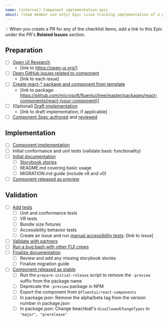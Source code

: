```yaml
---
name: (internal) Component implementation epic
about: (team member use only) Epic issue tracking implementation of a particular component
---
```


<!--
These issues are used by core contributors to track the list of items that should be
completed as part of creating a v9 component. More info can be found here: https://github.com/microsoft/fluentui/wiki/Component-Implementation-Guide
-->

💡 When you create a PR for any of the checklist items, add a link to this Epic under the PR's **Related Issues** section.

## Preparation

- [ ] [Open UI Research](https://github.com/microsoft/fluentui/blob/master/docs/react-v9/contributing/component-implementation-guide.md#open-ui-research)
  - [link to https://open-ui.org/]
- [ ] [Open GitHub issues related to component](https://github.com/microsoft/fluentui/blob/master/docs/react-v9/contributing/component-implementation-guide.md#find-open-issues-on-github)
  - [link to each issue]
- [ ] [Create react-\* package and component from template](https://github.com/microsoft/fluentui/blob/master/docs/react-v9/contributing/component-implementation-guide.md#component-package)
  - [link to package: https://github.com/microsoft/fluentui/tree/master/packages/react-components/react-(your-component)]
- [ ] (Optional) [Draft implementation](https://github.com/microsoft/fluentui/blob/master/docs/react-v9/contributing/component-implementation-guide.md#draft-and-prototype-implementation)
  - [link to draft implementation, if applicable]
- [ ] [Component Spec authored](https://github.com/microsoft/fluentui/blob/master/docs/react-v9/contributing/component-implementation-guide.md#component-spec) and [reviewed](https://github.com/microsoft/fluentui/blob/master/docs/react-v9/contributing/component-implementation-guide.md#spec-review)

## Implementation

- [ ] [Component implementation](https://github.com/microsoft/fluentui/blob/master/docs/react-v9/contributing/component-implementation-guide.md#implementation)
- [ ] Initial conformance and unit tests (validate basic functionality)
- [ ] [Initial documentation](https://github.com/microsoft/fluentui/blob/master/docs/react-v9/contributing/component-implementation-guide.md#documentation)
  - [ ] [Storybook stories](https://github.com/microsoft/fluentui/blob/master/docs/react-v9/contributing/component-implementation-guide.md#storybook-stories)
  - [ ] README.md covering basic usage
  - [ ] MIGRATION.md guide (include v8 and v0)
- [ ] [Component released as preview](https://github.com/microsoft/fluentui/blob/master/docs/react-v9/contributing/component-implementation-guide.md#preview-release)

## Validation

- [ ] [Add tests](https://github.com/microsoft/fluentui/blob/master/docs/react-v9/contributing/component-implementation-guide.md#tests)
  - [ ] Unit and conformance tests
  - [ ] VR tests
  - [ ] Bundle size fixtures
  - [ ] Accessibility behavior tests
  - [ ] Create an issue and run [manual accessibility tests](https://github.com/microsoft/fluentui/blob/master/docs/react-v9/contributing/accessibility-review-checklist.md): [link to issue]
- [ ] [Validate with partners](https://github.com/microsoft/fluentui/blob/master/docs/react-v9/contributing/component-implementation-guide.md#validation)
- [ ] [Run a bug bash with other FUI crews](https://github.com/microsoft/fluentui/blob/master/docs/react-v9/contributing/component-implementation-guide.md#bug-bash)
- [ ] [Finalize documentation](https://github.com/microsoft/fluentui/blob/master/docs/react-v9/contributing/component-implementation-guide.md#finalize-documentation)
  - [ ] Review and add any missing storybook stories
  - [ ] Finalize migration guide
- [ ] [Component released as stable](https://github.com/microsoft/fluentui/blob/master/docs/react-v9/contributing/component-implementation-guide.md#stable-release)
  - [ ] Run the `prepare-initial-release` script to remove the `-preview` suffix from the package name
  - [ ] Deprecate the `-preview` package in NPM
  - [ ] Export the component from `@fluentui/react-components`
  - [ ] In package.json: Remove the alpha/beta tag from the version number in package.json
  - [ ] In package.json: Change beachball's `disallowedChangeTypes` to `"major", "prerelease"`
